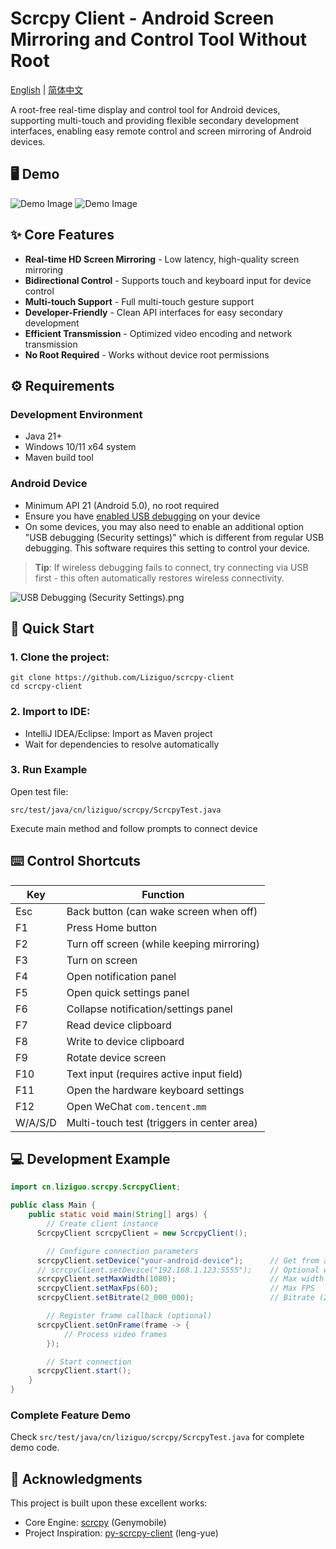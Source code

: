 # Scrcpy Client - Android Screen Mirroring and Control Tool Without Root

[English](./README.md) | [简体中文](./README_zh.md)

A root-free real-time display and control tool for Android devices, supporting multi-touch and providing flexible
secondary development interfaces, enabling easy remote control and screen mirroring of Android devices.

## 🖥️ Demo

![Demo Image](images/Demo1.gif)
![Demo Image](images/Demo2.gif)

## ✨ Core Features

- **Real-time HD Screen Mirroring** - Low latency, high-quality screen mirroring
- **Bidirectional Control** - Supports touch and keyboard input for device control
- **Multi-touch Support** - Full multi-touch gesture support
- **Developer-Friendly** - Clean API interfaces for easy secondary development
- **Efficient Transmission** - Optimized video encoding and network transmission
- **No Root Required** - Works without device root permissions

## ⚙️ Requirements

### Development Environment

- Java 21+
- Windows 10/11 x64 system
- Maven build tool

### Android Device

- Minimum API 21 (Android 5.0), no root required
- Ensure you have <a href="https://developer.android.com/tools/adb?hl=zh-cn#Enabling">enabled USB debugging</a> on your
  device
- On some devices, you may also need to enable an additional option "USB debugging (Security settings)" which is
  different from regular USB debugging. This software requires this setting to control your device.

> **Tip**: If wireless debugging fails to connect, try connecting via USB first - this often automatically restores
> wireless connectivity.

![USB Debugging (Security Settings).png](images/USB%20Debugging%20%28Security%20Settings%29.png)

## 🚀 Quick Start

### 1. Clone the project:

```shell
git clone https://github.com/Liziguo/scrcpy-client
cd scrcpy-client
```

### 2. Import to IDE:

- IntelliJ IDEA/Eclipse: Import as Maven project
- Wait for dependencies to resolve automatically

### 3. Run Example

Open test file:

`src/test/java/cn/liziguo/scrcpy/ScrcpyTest.java`

Execute main method and follow prompts to connect device

## ⌨️ Control Shortcuts

| Key     | Function                                   |
|---------|--------------------------------------------|
| Esc     | Back button (can wake screen when off)     |
| F1      | Press Home button                          |
| F2      | Turn off screen (while keeping mirroring)  |
| F3      | Turn on screen                             |
| F4      | Open notification panel                    |
| F5      | Open quick settings panel                  |
| F6      | Collapse notification/settings panel       |
| F7      | Read device clipboard                      |
| F8      | Write to device clipboard                  |
| F9      | Rotate device screen                       |
| F10     | Text input (requires active input field)   |
| F11     | Open the hardware keyboard settings        |
| F12     | Open WeChat `com.tencent.mm`               |
| W/A/S/D | Multi-touch test (triggers in center area) |

## 💻 Development Example

```java
import cn.liziguo.scrcpy.ScrcpyClient;

public class Main {
    public static void main(String[] args) {
        // Create client instance
      ScrcpyClient scrcpyClient = new ScrcpyClient();

        // Configure connection parameters
      scrcpyClient.setDevice("your-android-device");      // Get from adb devices
      // scrcpyClient.setDevice("192.168.1.123:5555");    // Optional wireless connection (if wireless debugging fails, try USB connection first)
      scrcpyClient.setMaxWidth(1080);                     // Max width
      scrcpyClient.setMaxFps(60);                         // Max FPS
      scrcpyClient.setBitrate(2_000_000);                 // Bitrate (2Mbps)

        // Register frame callback (optional)
      scrcpyClient.setOnFrame(frame -> {
            // Process video frames
        });

        // Start connection
      scrcpyClient.start();
    }
}
```

### Complete Feature Demo

Check `src/test/java/cn/liziguo/scrcpy/ScrcpyTest.java` for complete demo code.

## 🙏 Acknowledgments

This project is built upon these excellent works:

- Core Engine: [scrcpy](https://github.com/Genymobile/scrcpy) (Genymobile)
- Project Inspiration: [py-scrcpy-client](https://github.com/leng-yue/py-scrcpy-client) (leng-yue)
